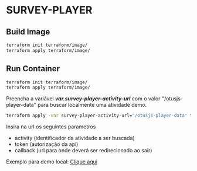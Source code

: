 # SURVEY-PLAYER

## Build Image

```bash
terraform init terraform/image/
terraform apply terraform/image/
```

## Run Container
```bash
terraform init terraform/image/
terraform apply terraform/image/
```

Preencha a variável _**var.survey-player-activity-url**_ com o valor "/otusjs-player-data" para buscar localmente uma atividade demo.

```bash
terraform apply -var survey-player-activity-url="/otusjs-player-data" terraform/image/
```

Insira na url os seguintes parametros
- activity (identificador da atividade a ser buscada)
- token (autorização da api)
- callback (url para onde deverá ser redirecionado ao sair)


Exemplo para demo local:
[Clique aqui](http://localhost:51001/#/?activity=survey.json&token=123&callback=google.com)
